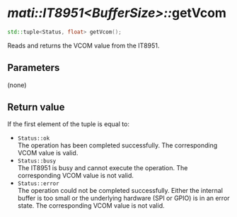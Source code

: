 # _mati::IT8951\<BufferSize\>::_**getVcom**

```cpp
std::tuple<Status, float> getVcom();
```
Reads and returns the VCOM value from the IT8951.

## Parameters

(none)

## Return value

If the first element of the tuple is equal to:
 - `Status::ok`  
 The operation has been completed successfully. The corresponding VCOM value is valid.
 - `Status::busy`  
 The IT8951 is busy and cannot execute the operation. The corresponding VCOM value is not valid.
 - `Status::error`  
 The operation could not be completed successfully. Either the internal buffer is too small or the underlying hardware (SPI or GPIO) is in an error state. The corresponding VCOM value is not valid.